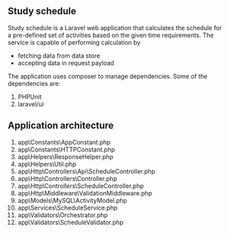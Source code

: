 ## Study schedule
Study schedule is a Laravel web application that calculates the schedule for a pre-defined set of activities based on the given time requirements. The service is capable of performing calculation by

- fetching data from data store
- accepting data in request payload

The application uses composer to manage dependencies. Some of the dependencies are:
1. PHPUnit
2. laravel/ui

## Application architecture
1. app\Constants\AppConstant.php
2. app\Constants\HTTPConstant.php
3. app\Helpers\ResponseHelper.php
4. app\Helpers\Util.php
5. app\Http\Controllers\Api\ScheduleController.php
6. app\Http\Controllers\Controller.php
7. app\Http\Controllers\ScheduleController.php
8. app\Http\Middleware\ValidationMiddleware.php
9. app\Models\MySQL\ActivityModel.php
10. app\Services\ScheduleService.php
11. app\Validators\Orchestrator.php
12. app\Validators\ScheduleValidator.php